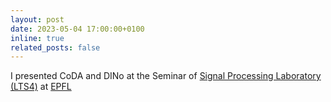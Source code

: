 ```yaml
---
layout: post
date: 2023-05-04 17:00:00+0100
inline: true
related_posts: false
---
```


I presented CoDA and DINo at the Seminar of [Signal Processing Laboratory (LTS4)](https://www.epfl.ch/labs/lts4/) at [EPFL](https://www.epfl.ch/)
